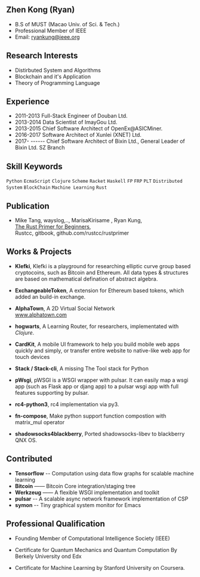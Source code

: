 
## Zhen Kong (Ryan)

* B.S of MUST (Macao Univ. of Sci. & Tech.)
* Professional Member of IEEE
* Email: ryankung@ieee.org


## Research Interests

* Distirbuted System and Algorithms
* Blockchain and it's Application
* Theory of Programming Language

## Experience

* 2011-2013 Full-Stack Engineer of Douban Ltd.
* 2013-2014 Data Scientist of ImayGou Ltd.
* 2013-2015 Chief Software Architect of OpenEx@ASICMiner.
* 2016-2017 Software Architect of Xunlei (XNET) Ltd.
* 2017- ------  Chief Software Architect of Bixin Ltd., General Leader of Bixin Ltd. SZ Branch

## Skill Keywords

`Python` `EcmaScript` `Clojure` `Scheme` `Racket` `Haskell` `FP` `FRP` `PLT` `Distributed System` `BlockChain` `Machine Learning`  `Rust`

## Publication

* Mike Tang, wayslog,.., MarisaKirisame , Ryan Kung, </br>
	[The Rust Primer for Beginners](https://wayslog.gitbooks.io/rustprimer/content/), </br>Rustcc, gitbook, github.com/rustcc/rustprimer
	
## Works & Projects

* **Klefki**,  Klefki is a playground for researching elliptic curve group based cryptocoins, such as Bitcoin and Ethereum. All data types & structures are based on mathematical defination of abstract algebra.

* **ExchangeableToken**,  A extension for Ethereum based tokens, which added an build-in exchange. 

* **AlphaTown**, A 2D Virtual Social Network</br>
	www.alphatown.com

* **hogwarts**, A Learning Router, for researchers, implementated with *Clojure*.
	
* **CardKit**,  A mobile UI framework to help you build mobile web apps quickly and simply, or transfer entire website to native-like web app for touch devices

* **Stack / Stack-cli**, A missing The Tool stack for Python

* **pWsgi**, pWSGI is a WSGI wrapper with pulsar. It can easily map a wsgi app (such as Flask app or djang app) to a pulsar wsgi app with full features supporting by pulsar.

* **rc4-python3**, rc4 implementation via py3.

* **fn-compose**,  Make python support function compostion with matrix_mul operator 

* **shadowsocks4blackberry**, Ported shadowsocks-libev to blackberry QNX OS.

## Contributed
* **Tensorflow** -- Computation using data flow graphs for scalable machine learning
* **Bitcoin** —— Bitcoin Core integration/staging tree
* **Werkzeug** —— A flexible WSGI implementation and toolkit
* **pulsar** -- A scalable async network framework implementation of CSP
* **symon** -- Tiny graphical system monitor for Emacs

## Professional Qualification

* Founding Member of Computational Intelligence Society (IEEE)

* Certificate for Quantum Mechanics and Quantum Computation By Berkely University ond Edx

* Certificate for Machine Learning by Stanford University on Coursera.
